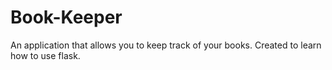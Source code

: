# Book-Keeper
An application that allows you to keep track of your books. Created to learn how to use flask.
